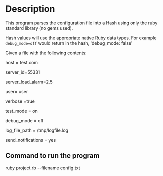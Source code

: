 # Description

This program parses the configuration file into a Hash using only the ruby standard library (no gems used).

Hash values will use the appropriate native Ruby data types. 
For example `debug_mode=off` would return in the hash,  'debug_mode: false'


Given a file with the following contents:

host = test.com

server_id=55331

server_load_alarm=2.5

user= user

verbose =true

test_mode = on

debug_mode = off

log_file_path = /tmp/logfile.log

send_notifications = yes

 

## Command to run the program

ruby project.rb --filename config.txt